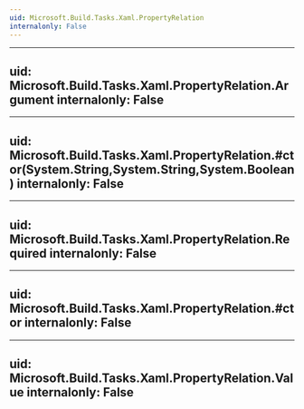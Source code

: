 ```yaml
---
uid: Microsoft.Build.Tasks.Xaml.PropertyRelation
internalonly: False
---
```


---
uid: Microsoft.Build.Tasks.Xaml.PropertyRelation.Argument
internalonly: False
---

---
uid: Microsoft.Build.Tasks.Xaml.PropertyRelation.#ctor(System.String,System.String,System.Boolean)
internalonly: False
---

---
uid: Microsoft.Build.Tasks.Xaml.PropertyRelation.Required
internalonly: False
---

---
uid: Microsoft.Build.Tasks.Xaml.PropertyRelation.#ctor
internalonly: False
---

---
uid: Microsoft.Build.Tasks.Xaml.PropertyRelation.Value
internalonly: False
---
